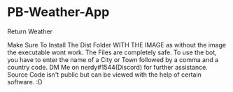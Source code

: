 # PB-Weather-App
Return Weather

Make Sure To Install The Dist Folder WITH THE IMAGE as without the image the executable wont work. The Files are completely safe. To use the bot, you have to enter the name of a City or Town followed by a comma and a country code. DM Me on nerdy#1544(Discord) for further assistance. Source Code isn't public but can be viewed with the help of certain software. :D

